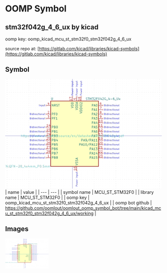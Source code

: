 # OOMP Symbol  
## stm32f042g_4_6_ux  by kicad  
  
oomp key: oomp_kicad_mcu_st_stm32f0_stm32f042g_4_6_ux  
  
source repo at: [https://gitlab.com/kicad/libraries/kicad-symbols](https://gitlab.com/kicad/libraries/kicad-symbols)  
## Symbol  
  
[![working.png](working_600.png)](working.png)  
| name | value | 
| --- | --- | 
| symbol name | MCU_ST_STM32F0 | 
| library name | MCU_ST_STM32F0 | 
| oomp key | oomp_kicad_mcu_st_stm32f0_stm32f042g_4_6_ux | 
| oomp bot github | https://github.com/oomlout/oomlout_oomp_symbol_bot/tree/main/kicad_mcu_st_stm32f0_stm32f042g_4_6_ux/working | 
## Images  
  
[![working.png](working_140.png)](working.png)  
